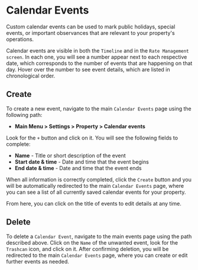 # Calendar Events

Custom calendar events can be used to mark public holidays, special events, or important observances that are relevant to your property's operations.

Calendar events are visible in both the `Timeline` and in the `Rate Management screen`. In each one, you will see a number appear next to each respective date, which corresponds to the number of events that are happening on that day. Hover over the number to see event details, which are listed in chronological order.

## Create

To create a new event, navigate to the main `Calendar Events` page using the following path:

* **Main Menu &gt; Settings &gt; Property &gt; Calendar events**

Look for the `+` button and click on it. You will see the following fields to complete:

* **Name** - Title or short description of the event
* **Start date & time** - Date and time that the event begins
* **End date & time** - Date and time that the event ends

When all information is correctly completed, click the `Create` button and you will be automatically redirected to the main `Calendar Events` page, where you can see a list of all currently saved calendar events for your property.

From here, you can click on the title of events to edit details at any time.

## Delete

To delete a `Calendar Event`, navigate to the main events page using the path described above. Click on the `Name` of the unwanted event, look for the `Trashcan` icon, and click on it. After confirming deletion, you will be redirected to the main `Calendar Events` page, where you can create or edit further events as needed.

